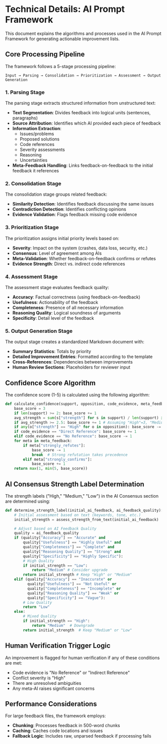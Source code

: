 # Technical Details: AI Prompt Framework

This document explains the algorithms and processes used in the AI Prompt Framework for generating actionable improvement lists.

## Core Processing Pipeline

The framework follows a 5-stage processing pipeline:

```
Input → Parsing → Consolidation → Prioritization → Assessment → Output Generation
```

### 1. Parsing Stage

The parsing stage extracts structured information from unstructured text:

- **Text Segmentation**: Divides feedback into logical units (sentences, paragraphs)
- **Source Attribution**: Identifies which AI provided each piece of feedback
- **Information Extraction**: 
  - Issues/problems
  - Proposed solutions
  - Code references
  - Severity assessments
  - Reasoning
  - Uncertainties
- **Meta-Feedback Handling**: Links feedback-on-feedback to the initial feedback it references

### 2. Consolidation Stage

The consolidation stage groups related feedback:

- **Similarity Detection**: Identifies feedback discussing the same issues
- **Contradiction Detection**: Identifies conflicting opinions
- **Evidence Validation**: Flags feedback missing code evidence

### 3. Prioritization Stage

The prioritization assigns initial priority levels based on:

- **Severity**: Impact on the system (crashes, data loss, security, etc.)
- **Consensus**: Level of agreement among AIs
- **Meta-Validation**: Whether feedback-on-feedback confirms or refutes
- **Evidence Strength**: Direct vs. indirect code references

### 4. Assessment Stage

The assessment stage evaluates feedback quality:

- **Accuracy**: Factual correctness (using feedback-on-feedback)
- **Usefulness**: Actionability of the feedback
- **Completeness**: Presence of all necessary information
- **Reasoning Quality**: Logical soundness of arguments
- **Specificity**: Detail level of the feedback

### 5. Output Generation Stage

The output stage creates a standardized Markdown document with:

- **Summary Statistics**: Totals by priority
- **Detailed Improvement Entries**: Formatted according to the template
- **Cross-References**: Dependencies between improvements
- **Human Review Sections**: Placeholders for reviewer input

## Confidence Score Algorithm

The confidence score (1-5) is calculated using the following algorithm:

```python
def calculate_confidence(support, opposition, code_evidence, meta_feedback):
    base_score = 3
    if len(support) >= 2: base_score += 1
    avg_strength = sum(s["strength"] for s in support) / len(support) if support else 0
    if avg_strength >= 2.5: base_score += 1 # Assuming "High"=3, "Medium"=2, "Low"=1
    if any(o["strength"] == "High" for o in opposition): base_score -= 1
    if code_evidence == "Direct Reference": base_score += 1
    elif code_evidence == "No Reference": base_score -= 1
    for meta in meta_feedback:
        if meta["strongly_refutes"]:
            base_score -= 1
            break  # Strong refutation takes precedence
        elif meta["strongly_confirms"]:
            base_score += 1
    return max(1, min(5, base_score))
```

## AI Consensus Strength Label Determination

The strength labels ("High," "Medium," "Low") in the AI Consensus section are determined using:

```python
def determine_strength_label(initial_ai_feedback, ai_feedback_quality):
    # Initial assessment based on text (keywords, tone, etc.)
    initial_strength = assess_strength_from_text(initial_ai_feedback)  # Returns "High", "Medium", or "Low"

    # Adjust based on AI Feedback Quality
    quality = ai_feedback_quality
    if (quality["Accuracy"] == "Accurate" and
        quality["Usefulness"] == "Highly Useful" and
        quality["Completeness"] == "Complete" and
        quality["Reasoning Quality"] == "Strong" and
        quality["Specificity"] == "Highly Specific"):
        # High Quality
        if initial_strength == "Low":
            return "Medium" # Consider upgrade
        return initial_strength # Keep "High" or "Medium"
    elif (quality["Accuracy"] == "Inaccurate" or
          quality["Usefulness"] == "Not Useful" or
          quality["Completeness"] == "Incomplete" or
          quality["Reasoning Quality"] == "Weak" or
          quality["Specificity"] == "Vague"):
        # Low Quality
        return "Low"
    else:
        # Mixed Quality
        if initial_strength == "High":
            return "Medium"  # Downgrade
        return initial_strength  # Keep "Medium" or "Low"
```

## Human Verification Trigger Logic

An improvement is flagged for human verification if any of these conditions are met:

- Code evidence is "No Reference" or "Indirect Reference"
- Conflict severity is "High"
- There are unresolved ambiguities
- Any meta-AI raises significant concerns

## Performance Considerations

For large feedback files, the framework employs:

- **Chunking**: Processes feedback in 500-word chunks
- **Caching**: Caches code locations and issues
- **Fallback Logic**: Includes raw, unparsed feedback if processing fails
